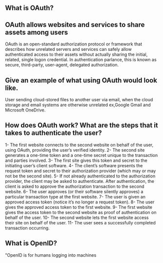 
## What is OAuth?

## OAuth allows websites and services to share assets among users

OAuth is an open-standard authorization protocol or framework that describes how unrelated servers and services can safely allow authenticated access to their assets without actually sharing the initial, related, single logon credential. In authentication parlance, this is known as secure, third-party, user-agent, delegated authorization.

## Give an example of what using OAuth would look like.

User sending cloud-stored files to another user via email, when the cloud storage and email systems are otherwise unrelated ex,Google Gmail and Microsoft OneDrive.

## How does OAuth work? What are the steps that it takes to authenticate the user?

1- The first website connects to the second website on behalf of the user, using OAuth, providing the user’s verified identity.
2- The second site generates a one-time token and a one-time secret unique to the transaction and parties involved.
3- The first site gives this token and secret to the initiating user’s client software.
4- The client’s software presents the request token and secret to their authorization provider (which may or may not be the second site).
5- If not already authenticated to the authorization provider, the client may be asked to authenticate. After authentication, the client is asked to approve the authorization transaction to the second website.
6- The user approves (or their software silently approves) a particular transaction type at the first website.
7- The user is given an approved access token (notice it’s no longer a request token).
8- The user gives the approved access token to the first website.
9- The first website gives the access token to the second website as proof of authentication on behalf of the user.
10- The second website lets the first website access their site on behalf of the user.
11- The user sees a successfully completed transaction occurring.

## What is OpenID?
"OpenID is for humans logging into machines